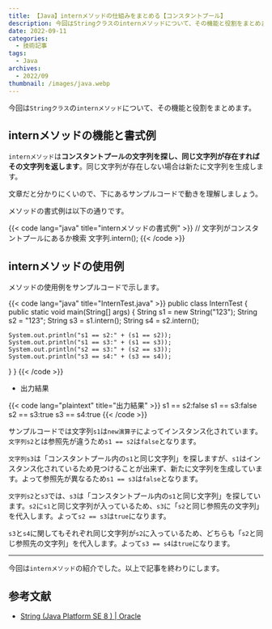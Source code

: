```yaml
---
title: 【Java】internメソッドの仕組みをまとめる【コンスタントプール】
description: 今回はStringクラスのinternメソッドについて、その機能と役割をまとめます。
date: 2022-09-11
categories: 
  - 技術記事
tags: 
  - Java
archives: 
  - 2022/09
thumbnail: /images/java.webp
---
```


今回は`Stringクラス`の`internメソッド`について、その機能と役割をまとめます。

<!--more-->

## internメソッドの機能と書式例

`internメソッド`は**コンスタントプールの文字列を探し、同じ文字列が存在すればその文字列を返します**。同じ文字列が存在しない場合は新たに文字列を生成します。

文章だと分かりにくいので、下にあるサンプルコードで動きを理解しましょう。

メソッドの書式例は以下の通りです。

{{< code lang="java" title="internメソッドの書式例" >}}
// 文字列がコンスタントプールにあるか検索
文字列.intern();
{{< /code >}}

## internメソッドの使用例

メソッドの使用例をサンプルコードで示します。

{{< code lang="java" title="InternTest.java" >}}
public class InternTest {
  public static void main(String[] args) {
    String s1 = new String("123");
    String s2 = "123";
    String s3 = s1.intern();
    String s4 = s2.intern();

    System.out.println("s1 == s2:" + (s1 == s2));
    System.out.println("s1 == s3:" + (s1 == s3));
    System.out.println("s2 == s3:" + (s2 == s3));
    System.out.println("s3 == s4:" + (s3 == s4));
  }
}
{{< /code >}}

* 出力結果

{{< code lang="plaintext" title="出力結果" >}}
s1 == s2:false
s1 == s3:false
s2 == s3:true
s3 == s4:true
{{< /code >}}

サンプルコードでは文字列`s1`は`new演算子`によってインスタンス化されています。`文字列s2`とは参照先が違うため`s1 == s2`は`false`となります。

`文字列s3`は「コンスタントプール内の`s1`と同じ文字列」を探しますが、`s1`はインスタンス化されているため見つけることが出来ず、新たに文字列を生成しています。よって参照先が異なるため`s1 == s3`は`false`となります。

`文字列s2`と`s3`では、`s3`は「コンスタントプール内の`s1`と同じ文字列」を探しています。`s2`に`s1`と同じ文字列が入っているため、`s3`に「`s2`と同じ参照先の文字列」を代入します。よって`s2 == s3`は`true`になります。

`s3`と`s4`に関してもそれぞれ同じ文字列が`s2`に入っているため、どちらも「`s2`と同じ参照先の文字列」を代入します。よって`s3 == s4`は`true`になります。

* * *

今回は`internメソッド`の紹介でした。以上で記事を終わりにします。

## 参考文献

* [String (Java Platform SE 8 ) | Oracle](https://docs.oracle.com/javase/jp/8/docs/api/java/lang/String.html)